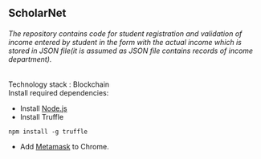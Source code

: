 ## ScholarNet
###### The repository contains code for student registration and validation of income entered by student in the form with the actual income which is stored in JSON file(it is assumed as JSON file contains records of income department).
Technology stack :
Blockchain <br/>
Install required dependencies:
* Install [Node.js](https://nodejs.org/en/)
* Install Truffle
```
npm install -g truffle
```
* Add [Metamask](https://chrome.google.com/webstore/search/metamask?hl=en) to Chrome.



